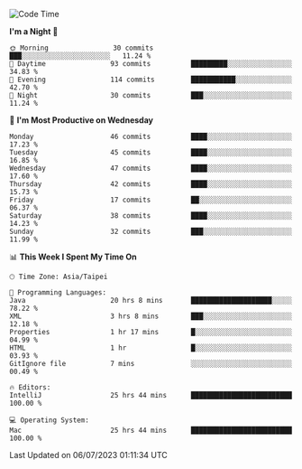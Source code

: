 <!--START_SECTION:waka-->
![Code Time](http://img.shields.io/badge/Code%20Time-200%20hrs%2048%20mins-blue)

**I'm a Night 🦉** 

```text
🌞 Morning                30 commits          ███░░░░░░░░░░░░░░░░░░░░░░   11.24 % 
🌆 Daytime                93 commits          █████████░░░░░░░░░░░░░░░░   34.83 % 
🌃 Evening                114 commits         ███████████░░░░░░░░░░░░░░   42.70 % 
🌙 Night                  30 commits          ███░░░░░░░░░░░░░░░░░░░░░░   11.24 % 
```
📅 **I'm Most Productive on Wednesday** 

```text
Monday                   46 commits          ████░░░░░░░░░░░░░░░░░░░░░   17.23 % 
Tuesday                  45 commits          ████░░░░░░░░░░░░░░░░░░░░░   16.85 % 
Wednesday                47 commits          ████░░░░░░░░░░░░░░░░░░░░░   17.60 % 
Thursday                 42 commits          ████░░░░░░░░░░░░░░░░░░░░░   15.73 % 
Friday                   17 commits          ██░░░░░░░░░░░░░░░░░░░░░░░   06.37 % 
Saturday                 38 commits          ████░░░░░░░░░░░░░░░░░░░░░   14.23 % 
Sunday                   32 commits          ███░░░░░░░░░░░░░░░░░░░░░░   11.99 % 
```


📊 **This Week I Spent My Time On** 

```text
🕑︎ Time Zone: Asia/Taipei

💬 Programming Languages: 
Java                     20 hrs 8 mins       ████████████████████░░░░░   78.22 % 
XML                      3 hrs 8 mins        ███░░░░░░░░░░░░░░░░░░░░░░   12.18 % 
Properties               1 hr 17 mins        █░░░░░░░░░░░░░░░░░░░░░░░░   04.99 % 
HTML                     1 hr                █░░░░░░░░░░░░░░░░░░░░░░░░   03.93 % 
GitIgnore file           7 mins              ░░░░░░░░░░░░░░░░░░░░░░░░░   00.49 % 

🔥 Editors: 
IntelliJ                 25 hrs 44 mins      █████████████████████████   100.00 % 

💻 Operating System: 
Mac                      25 hrs 44 mins      █████████████████████████   100.00 % 
```


 Last Updated on 06/07/2023 01:11:34 UTC
<!--END_SECTION:waka-->
